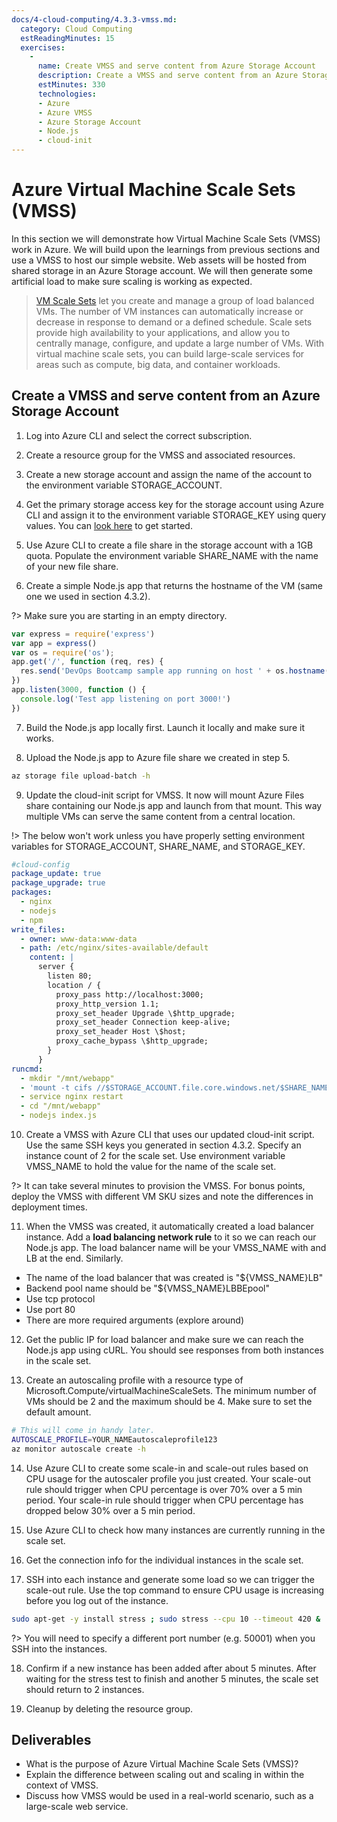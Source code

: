 ```yaml
---
docs/4-cloud-computing/4.3.3-vmss.md:
  category: Cloud Computing
  estReadingMinutes: 15
  exercises:
    -
      name: Create VMSS and serve content from Azure Storage Account
      description: Create a VMSS and serve content from an Azure Storage Account. Do this via the cli, deploying a simple node web app and provision the VM's with cloud-init.
      estMinutes: 330
      technologies:
      - Azure
      - Azure VMSS
      - Azure Storage Account
      - Node.js
      - cloud-init
---
```


# Azure Virtual Machine Scale Sets (VMSS)

In this section we will demonstrate how Virtual Machine Scale Sets (VMSS) work in Azure. We will build upon the learnings from previous sections and use a VMSS to host our simple website. Web assets will be hosted from shared storage in an Azure Storage account. We will then generate some artificial load to make sure scaling is working as expected.

> [VM Scale Sets](https://docs.microsoft.com/en-us/azure/virtual-machine-scale-sets/overview) let you create and manage a group of load balanced VMs. The number of VM instances can automatically increase or decrease in response to demand or a defined schedule. Scale sets provide high availability to your applications, and allow you to centrally manage, configure, and update a large number of VMs. With virtual machine scale sets, you can build large-scale services for areas such as compute, big data, and container workloads.

## Create a VMSS and serve content from an Azure Storage Account

1. Log into Azure CLI and select the correct subscription.

2. Create a resource group for the VMSS and associated resources.

3. Create a new storage account and assign the name of the account to the environment variable STORAGE_ACCOUNT.

4. Get the primary storage access key for the storage account using Azure CLI and assign it to the environment variable STORAGE_KEY using query values. You can [look here](https://docs.microsoft.com/en-us/cli/azure/storage/account?view=azure-cli-latest) to get started.

5. Use Azure CLI to create a file share in the storage account with a 1GB quota. Populate the environment variable SHARE_NAME with the name of your new file share.

6. Create a simple Node.js app that returns the hostname of the VM (same one we used in section 4.3.2). 

?> Make sure you are starting in an empty directory.

```js
var express = require('express')
var app = express()
var os = require('os');
app.get('/', function (req, res) {
  res.send('DevOps Bootcamp sample app running on host ' + os.hostname() + '!')
})
app.listen(3000, function () {
  console.log('Test app listening on port 3000!')
})
```

7. Build the Node.js app locally first. Launch it locally and make sure it works.

8. Upload the Node.js app to Azure file share we created in step 5.

```bash
az storage file upload-batch -h
```

9. Update the cloud-init script for VMSS. It now will mount Azure Files share containing our Node.js app and launch from that mount. This way multiple VMs can serve the same content from a central location.

!> The below won't work unless you have properly setting environment variables for STORAGE_ACCOUNT, SHARE_NAME, and STORAGE_KEY.

```yaml
#cloud-config
package_update: true
package_upgrade: true
packages:
  - nginx
  - nodejs
  - npm
write_files:
  - owner: www-data:www-data
  - path: /etc/nginx/sites-available/default
    content: |
      server {
        listen 80;
        location / {
          proxy_pass http://localhost:3000;
          proxy_http_version 1.1;
          proxy_set_header Upgrade \$http_upgrade;
          proxy_set_header Connection keep-alive;
          proxy_set_header Host \$host;
          proxy_cache_bypass \$http_upgrade;
        }
      }
runcmd:
  - mkdir "/mnt/webapp"
  - 'mount -t cifs //$STORAGE_ACCOUNT.file.core.windows.net/$SHARE_NAME /mnt/webapp -o vers=3.0,username=$STORAGE_ACCOUNT,password=$STORAGE_KEY,dir_mode=0755,file_mode=0664'
  - service nginx restart
  - cd "/mnt/webapp"
  - nodejs index.js
```

10. Create a VMSS with Azure CLI that uses our updated cloud-init script. Use the same SSH keys you generated in section 4.3.2. Specify an instance count of 2 for the scale set. Use environment variable VMSS_NAME to hold the value for the name of the scale set.

?> It can take several minutes to provision the VMSS. For bonus points, deploy the VMSS with different VM SKU sizes and note the differences in deployment times.

11. When the VMSS was created, it automatically created a load balancer instance. Add a **load balancing network rule** to it so we can reach our Node.js app. The load balancer name will be your VMSS_NAME with and LB at the end. Similarly.

- The name of the load balancer that was created is "${VMSS_NAME}LB"
- Backend pool name should be "${VMSS_NAME}LBBEpool"
- Use tcp protocol
- Use port 80
- There are more required arguments (explore around)

12. Get the public IP for load balancer and make sure we can reach the Node.js app using cURL. You should see responses from both instances in the scale set.

13. Create an autoscaling profile with a resource type of Microsoft.Compute/virtualMachineScaleSets. The minimum number of VMs should be 2 and the maximum should be 4. Make sure to set the default amount.

```bash
# This will come in handy later.
AUTOSCALE_PROFILE=YOUR_NAMEautoscaleprofile123
az monitor autoscale create -h
```

14. Use Azure CLI to create some scale-in and scale-out rules based on CPU usage for the autoscaler profile you just created. Your scale-out rule should trigger when CPU percentage is over 70% over a 5 min period. Your scale-in rule should trigger when CPU percentage has dropped below 30% over a 5 min period.

15. Use Azure CLI to check how many instances are currently running in the scale set.

16. Get the connection info for the individual instances in the scale set.

17. SSH into each instance and generate some load so we can trigger the scale-out rule. Use the top command to ensure CPU usage is increasing before you log out of the instance.

```bash
sudo apt-get -y install stress ; sudo stress --cpu 10 --timeout 420 &
```

?> You will need to specify a different port number (e.g. 50001) when you SSH into the instances.

18. Confirm if a new instance has been added after about 5 minutes. After waiting for the stress test to finish and another 5 minutes, the scale set should return to 2 instances.

19. Cleanup by deleting the resource group.

## Deliverables

- What is the purpose of Azure Virtual Machine Scale Sets (VMSS)?
- Explain the difference between scaling out and scaling in within the context of VMSS.
- Discuss how VMSS would be used in a real-world scenario, such as a large-scale web service.
